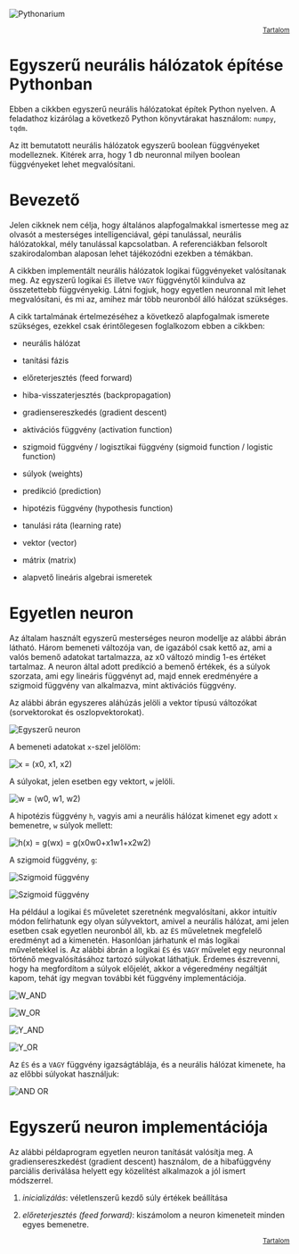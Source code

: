 ![Pythonarium](../../PythonariumLogo.png)

<p align="right"><sup><a href="README.md">Tartalom</a></sup></p>

# Egyszerű neurális hálózatok építése Pythonban

Ebben a cikkben egyszerű neurális hálózatokat építek Python nyelven. A feladathoz kizárólag a következő Python könyvtárakat használom: `numpy`, `tqdm`.

Az itt bemutatott neurális hálózatok egyszerű boolean függvényeket modelleznek. Kitérek arra, hogy 1 db neuronnal milyen boolean függvényeket lehet megvalósítani.

# Bevezető

Jelen cikknek nem célja, hogy általános alapfogalmakkal ismertesse meg az olvasót a mesterséges intelligenciával, gépi tanulással, neurális hálózatokkal, mély tanulással kapcsolatban. A referenciákban felsorolt szakirodalomban alaposan lehet tájékozódni ezekben a témákban. 

A cikkben implementált neurális hálózatok logikai függvényeket valósítanak meg. Az egyszerű logikai `ÉS` illetve `VAGY` függvénytől kiindulva az összetettebb függvényekig. Látni fogjuk, hogy egyetlen neuronnal mit lehet megvalósítani, és mi az, amihez már több neuronból álló hálózat szükséges.

A cikk tartalmának értelmezéséhez a következő alapfogalmak ismerete szükséges, ezekkel csak érintőlegesen foglalkozom ebben a cikkben:

- neurális hálózat

- tanítási fázis

- előreterjesztés (feed forward)

- hiba-visszaterjesztés (backpropagation)

- gradiensereszkedés (gradient descent)

- aktivációs függvény (activation function)

- szigmoid függvény / logisztikai függvény (sigmoid function / logistic function)

- súlyok (weights)

- predikció (prediction)

- hipotézis függvény (hypothesis function)

- tanulási ráta (learning rate)

- vektor (vector)

- mátrix (matrix)

- alapvető lineáris algebrai ismeretek

# Egyetlen neuron 

Az általam használt egyszerű mesterséges neuron modellje az alábbi ábrán látható. Három bemeneti változója van, de igazából csak kettő az, ami a valós bemenő adatokat tartalmazza, az x0 változó mindig 1-es értéket tartalmaz. A neuron által adott predikció a bemenő értékek, és a súlyok szorzata, ami egy lineáris függvényt ad, majd ennek eredményére a szigmoid függvény van alkalmazva, mint aktivációs függvény.

Az alábbi ábrán egyszeres aláhúzás jelöli a vektor típusú változókat (sorvektorokat és oszlopvektorokat).

![Egyszerű neuron](./assets/Basic_Neuron.png "Egyszerű neuron")

A bemeneti adatokat `x`-szel jelölöm:

![x = (x0, x1, x2)](./assets/x_x0_x1_x2.png "x = (x0, x1, x2)")

A súlyokat, jelen esetben egy vektort, `w` jelöli.

![w = (w0, w1, w2)](./assets/w_w0_w1_w2.png "w = (w0, w1, w2)")

A hipotézis függvény `h`, vagyis ami a neurális hálózat kimenet egy adott `x` bemenetre, `w` súlyok mellett:

![h(x) = g(wx) = g(x0w0+x1w1+x2w2)](./assets/h_x_g_wx_g_x0w0_x1w1_x2w2.png "h(x) = g(wx) = g(x0w0+x1w1+x2w2)")

A szigmoid függvény, `g`:

![Szigmoid függvény](./assets/Sigmoid.png "Szigmoid függvény")

![Szigmoid függvény](./assets/Sigmoid_plot.png "Szigmoid függvény")

Ha például a logikai `ÉS` műveletet szeretnénk megvalósítani, akkor intuitív módon felírhatunk egy olyan súlyvektort, amivel a neurális hálózat, ami jelen esetben csak egyetlen neuronból áll, kb. az `ÉS` műveletnek megfelelő eredményt ad a kimenetén. Hasonlóan járhatunk el más logikai műveletekkel is. Az alábbi ábrán a logikai `ÉS` és `VAGY` művelet egy neuronnal történő megvalósításához tartozó súlyokat láthatjuk. Érdemes észrevenni, hogy ha megfordítom a súlyok előjelét, akkor a végeredmény negáltját kapom, tehát így megvan további két függvény implementációja.

![W_AND](./assets/w_and_w0_w1_w2.png "W_AND")

![W_OR](./assets/w_or_w0_w1_w2.png "W_AND")

![Y_AND](./assets/y_and_x1_and_x2.png "Y_AND")

![Y_OR](./assets/y_or_x1_or_x2.png "Y_OR")

Az `ÉS` és a `VAGY` függvény igazságtáblája, és a neurális hálózat kimenete, ha az előbbi súlyokat használjuk:

![AND OR](./assets/and_or_h_w_and_h_w_or_table.png "AND OR")

# Egyszerű neuron implementációja

Az alábbi példaprogram egyetlen neuron tanítását valósítja meg. A gradiensereszkedést (gradient descent) használom, de a hibafüggvény parciális deriválása helyett egy közelítést alkalmazok a jól ismert módszerrel.

1. *inicializálás*: véletlenszerű kezdő súly értékek beállítása

2. *előreterjesztés (feed forward)*: kiszámolom a neuron kimeneteit minden egyes bemenetre.

<p align="right"><sup><a href="README.md">Tartalom</a></sup></p>
